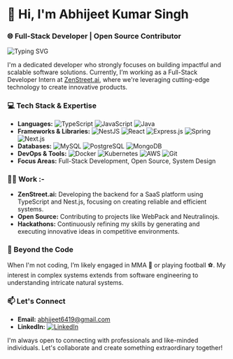 




# 👋 Hi, I'm Abhijeet Kumar Singh

### 🌐 Full-Stack Developer | Open Source Contributor

![Typing SVG](https://readme-typing-svg.herokuapp.com?font=Roboto&color=%2336BCF7&size=24&center=true&vCenter=true&width=450&lines=Welcome+to+my+GitHub!+I'm+Abhijeet)

I'm a dedicated developer who strongly focuses on building impactful and scalable software solutions. Currently, I’m working as a Full-Stack Developer Intern at [ZenStreet.ai](https://www.zenstreet.ai), where we're leveraging cutting-edge technology to create innovative products.

### 💻 Tech Stack & Expertise

- **Languages:** ![TypeScript](https://img.shields.io/badge/-TypeScript-007ACC?logo=typescript&logoColor=white) ![JavaScript](https://img.shields.io/badge/-JavaScript-F7DF1E?logo=javascript&logoColor=black) ![Java](https://img.shields.io/badge/-Java-007396?logo=java&logoColor=white)
- **Frameworks & Libraries:** ![NestJS](https://img.shields.io/badge/-NestJS-E0234E?logo=nestjs&logoColor=white) ![React](https://img.shields.io/badge/-React-61DAFB?logo=react&logoColor=white) ![Express.js](https://img.shields.io/badge/-Express.js-000000?logo=express&logoColor=white) ![Spring](https://img.shields.io/badge/-Spring-6DB33F?logo=spring&logoColor=white) ![Next.js](https://img.shields.io/badge/-Next.js-000000?logo=next.js&logoColor=white)
- **Databases:** ![MySQL](https://img.shields.io/badge/-MySQL-4479A1?logo=mysql&logoColor=white) ![PostgreSQL](https://img.shields.io/badge/-PostgreSQL-4169E1?logo=postgresql&logoColor=white) ![MongoDB](https://img.shields.io/badge/-MongoDB-47A248?logo=mongodb&logoColor=white)
- **DevOps & Tools:** ![Docker](https://img.shields.io/badge/-Docker-2496ED?logo=docker&logoColor=white) ![Kubernetes](https://img.shields.io/badge/-Kubernetes-326CE5?logo=kubernetes&logoColor=white) ![AWS](https://img.shields.io/badge/-AWS-232F3E?logo=amazon-aws&logoColor=white) ![Git](https://img.shields.io/badge/-Git-F05032?logo=git&logoColor=white)
- **Focus Areas:** Full-Stack Development, Open Source, System Design

### 👨‍💻 Work :-

- **ZenStreet.ai:** Developing the backend for a SaaS platform using TypeScript and Nest.js, focusing on creating reliable and efficient systems.
- **Open Source:** Contributing to projects like WebPack and Neutralinojs.
- **Hackathons:** Continuously refining my skills by generating and executing innovative ideas in competitive environments.

### 🌱 Beyond the Code

When I'm not coding, I’m likely engaged in MMA 🥋 or playing football ⚽. My interest in complex systems extends from software engineering to understanding intricate natural systems.

### 📫 Let's Connect

- **Email:** [abhijeet6419@gmail.com](mailto:abhijeet6419@gmail.com)
- **LinkedIn:** [![LinkedIn](https://img.shields.io/badge/-LinkedIn-0077B5?logo=linkedin&logoColor=white)](https://www.linkedin.com/in/abhijeet-kumar-singh-softwaredeveloper/)


I'm always open to connecting with professionals and like-minded individuals. Let's collaborate and create something extraordinary together!

